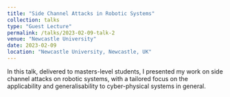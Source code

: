 ```yaml
---
title: "Side Channel Attacks in Robotic Systems"
collection: talks
type: "Guest Lecture"
permalink: /talks/2023-02-09-talk-2
venue: "Newcastle University"
date: 2023-02-09
location: "Newcastle University, Newcastle, UK"
---
```


In this talk, delivered to masters-level students, I presented my work on side channel attacks on robotic systems, with a tailored focus on the applicability and generalisability to cyber-physical systems in general.